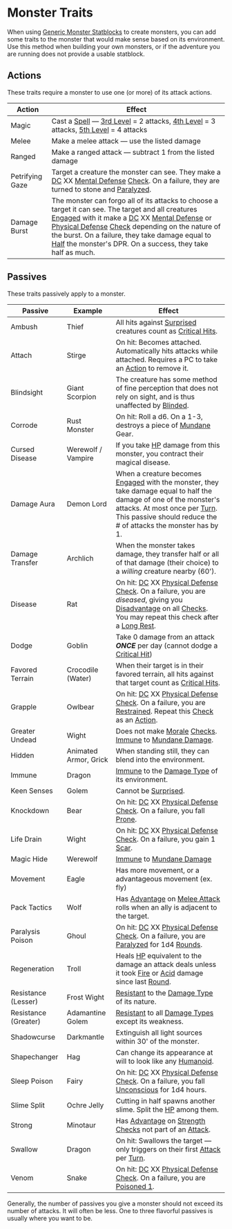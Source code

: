 # Monster Traits

When using [Generic Monster Statblocks](Generic%20Monster%20Statblocks.md) to create monsters, you can add some traits to the monster that would make sense based on its environment. Use this method when building your own monsters, or if the adventure you are running does not provide a usable statblock.

## Actions

These traits require a monster to use one (or more) of its attack actions.

| Action          | Effect                                                                                                                                                                                                                                                                                                                                                                                                                                                                                                                                                                                                                                                                              |
| --------------- | ----------------------------------------------------------------------------------------------------------------------------------------------------------------------------------------------------------------------------------------------------------------------------------------------------------------------------------------------------------------------------------------------------------------------------------------------------------------------------------------------------------------------------------------------------------------------------------------------------------------------------------------------------------------------------------- |
| Magic           | Cast a [Spell](../../Magic/Spells.md) — [3rd Level](../../Magic/Spells/Spells%20by%20Level/Level%203/3rd%20Level%20Spells.md) = 2 attacks, [4th Level](../../Magic/Spells/Spells%20by%20Level/Level%204/4th%20Level%20Spells.md) = 3 attacks, [5th Level](../../Magic/Spells/Spells%20by%20Level/Level%205/5th%20Level%20Spells.md) = 4 attacks                                                                                                                                                                                                                                                                                                                                     |
| Melee           | Make a melee attack — use the listed damage                                                                                                                                                                                                                                                                                                                                                                                                                                                                                                                                                                                                                                         |
| Ranged          | Make a ranged attack — subtract 1 from the listed damage                                                                                                                                                                                                                                                                                                                                                                                                                                                                                                                                                                                                                            |
| Petrifying Gaze | Target a creature the monster can see. They make a [DC](../../Game%20Procedures/Core%20Procedures/DC.md) XX [Mental Defense](../../Player%20Characters/Derived%20Statistics/Mental%20Defense.md) [Check](../../Game%20Procedures/Core%20Procedures/Check.md). On a failure, they are turned to stone and [Paralyzed](../../Game%20Procedures/Conditions/Paralyzed.md).                                                                                                                                                                                                                                                                                                              |
| Damage Burst    | The monster can forgo all of its attacks to choose a target it can see. The target and all creatures [Engaged](../../Game%20Procedures/Conditions/Engaged.md) with it make a [DC](../../Game%20Procedures/Core%20Procedures/DC.md) XX [Mental Defense](../../Player%20Characters/Derived%20Statistics/Mental%20Defense.md) or [Physical Defense](../../Player%20Characters/Derived%20Statistics/Physical%20Defense.md) [Check](../../Game%20Procedures/Core%20Procedures/Check.md) depending on the nature of the burst. On a failure, they take damage equal to [Half](../../Game%20Procedures/Core%20Procedures/Half.md) the monster's DPR. On a success, they take half as much. |

## Passives

These traits passively apply to a monster.

| Passive              | Example               | Effect                                                                                                                                                                                                                                                                                                                                                                                                                                                                                                                                      |
| -------------------- | --------------------- | ------------------------------------------------------------------------------------------------------------------------------------------------------------------------------------------------------------------------------------------------------------------------------------------------------------------------------------------------------------------------------------------------------------------------------------------------------------------------------------------------------------------------------------------- |
| Ambush               | Thief                 | All hits against [Surprised](../../Game%20Procedures/Conditions/Surprised.md) creatures count as [Critical Hits](../../Game%20Procedures/Die%20Rolling%20Mechanics/Critical%20Hit.md).                                                                                                                                                                                                                                                                                                                                                      |
| Attach               | Stirge                | On hit: Becomes attached. Automatically hits attacks while attached. Requires a PC to take an [Action](../../Game%20Procedures/Core%20Procedures/Action.md) to remove it.                                                                                                                                                                                                                                                                                                                                                                   |
| Blindsight           | Giant Scorpion        | The creature has some method of fine perception that does not rely on sight, and is thus unaffected by [Blinded](../../Game%20Procedures/Conditions/Blinded.md).                                                                                                                                                                                                                                                                                                                                                                            |
| Corrode              | Rust Monster          | On hit: Roll a d6. On a 1-3, destroys a piece of [Mundane](../../Items%20and%20Gear/Material%20Properties/Mundane%20Property.md) Gear.                                                                                                                                                                                                                                                                                                                                                                                                      |
| Cursed Disease       | Werewolf / Vampire    | If you take [HP](../../Player%20Characters/Derived%20Statistics/Hit%20Points.md) damage from this monster, you contract their magical disease.                                                                                                                                                                                                                                                                                                                                                                                              |
| Damage Aura          | Demon Lord            | When a creature becomes [Engaged](../../Game%20Procedures/Conditions/Engaged.md) with the monster, they take damage equal to half the damage of one of the monster's attacks. At most once per [Turn](../../Game%20Procedures/Core%20Procedures/Turn.md). This passive should reduce the # of attacks the monster has by 1.                                                                                                                                                                                                                 |
| Damage Transfer      | Archlich              | When the monster takes damage, they transfer half or all of that damage (their choice) to a *willing* creature nearby (60').                                                                                                                                                                                                                                                                                                                                                                                                                |
| Disease              | Rat                   | On hit: [DC](../../Game%20Procedures/Core%20Procedures/DC.md) XX [Physical Defense](../../Player%20Characters/Derived%20Statistics/Physical%20Defense.md) [Check](../../Game%20Procedures/Core%20Procedures/Check.md). On a failure, you are *diseased*, giving you [Disadvantage](../../Game%20Procedures/Die%20Rolling%20Mechanics/Disadvantage.md) on all [Checks](../../Game%20Procedures/Core%20Procedures/Check.md). You may repeat this check after a [Long Rest](../../Game%20Procedures/Core%20Procedures/Resting.md#Long%20Rest). |
| Dodge                | Goblin                | Take 0 damage from an attack ***ONCE*** per day (cannot dodge a [Critical Hit](../../Game%20Procedures/Die%20Rolling%20Mechanics/Critical%20Hit.md))                                                                                                                                                                                                                                                                                                                                                                                        |
| Favored Terrain      | Crocodile (Water)     | When their target is in their favored terrain, all hits against that target count as [Critical Hits](../../Game%20Procedures/Die%20Rolling%20Mechanics/Critical%20Hit.md).                                                                                                                                                                                                                                                                                                                                                                  |
| Grapple              | Owlbear               | On hit: [DC](../../Game%20Procedures/Core%20Procedures/DC.md) XX [Physical Defense](../../Player%20Characters/Derived%20Statistics/Physical%20Defense.md) [Check](../../Game%20Procedures/Core%20Procedures/Check.md). On a failure, you are [Restrained](../../Game%20Procedures/Conditions/Restrained.md). Repeat this [Check](../../Game%20Procedures/Core%20Procedures/Check.md) as an [Action](../../Game%20Procedures/Core%20Procedures/Action.md).                                                                                   |
| Greater Undead       | Wight                 | Does not make [Morale](../../Game%20Procedures/Social%20Procedures/Morale.md#Morale) [Checks](../../Game%20Procedures/Core%20Procedures/Check.md). [Immune](../../Game%20Procedures/Conditions/Immune.md) to [Mundane Damage](../../Game%20Procedures/Combat/Damage%20Types/Mundane%20Damage.md).                                                                                                                                                                                                                                           |
| Hidden               | Animated Armor, Grick | When standing still, they can blend into the environment.                                                                                                                                                                                                                                                                                                                                                                                                                                                                                   |
| Immune               | Dragon                | [Immune](../../Game%20Procedures/Conditions/Immune.md) to the [Damage Type](../../Game%20Procedures/Combat/Damage%20Types/{Damage%20Types}.md) of its environment.                                                                                                                                                                                                                                                                                                                                                                          |
| Keen Senses          | Golem                 | Cannot be [Surprised](../../Game%20Procedures/Conditions/Surprised.md).                                                                                                                                                                                                                                                                                                                                                                                                                                                                     |
| Knockdown            | Bear                  | On hit: [DC](../../Game%20Procedures/Core%20Procedures/DC.md) XX [Physical Defense](../../Player%20Characters/Derived%20Statistics/Physical%20Defense.md) [Check](../../Game%20Procedures/Core%20Procedures/Check.md). On a failure, you fall [Prone](../../Game%20Procedures/Conditions/Prone.md).                                                                                                                                                                                                                                         |
| Life Drain           | Wight                 | On hit: [DC](../../Game%20Procedures/Core%20Procedures/DC.md) XX [Physical Defense](../../Player%20Characters/Derived%20Statistics/Physical%20Defense.md) [Check](../../Game%20Procedures/Core%20Procedures/Check.md). On a failure, you gain 1 [Scar](../../Player%20Characters/Derived%20Statistics/Scars.md).                                                                                                                                                                                                                            |
| Magic Hide           | Werewolf              | [Immune](../../Game%20Procedures/Conditions/Immune.md) to [Mundane Damage](../../Game%20Procedures/Combat/Damage%20Types/Mundane%20Damage.md)                                                                                                                                                                                                                                                                                                                                                                                               |
| Movement             | Eagle                 | Has more movement, or a advantageous movement (ex. fly)                                                                                                                                                                                                                                                                                                                                                                                                                                                                                     |
| Pack Tactics         | Wolf                  | Has [Advantage](../../Game%20Procedures/Die%20Rolling%20Mechanics/Advantage.md) on [Melee Attack](../../Game%20Procedures/Combat/Melee%20Attack.md) rolls when an ally is adjacent to the target.                                                                                                                                                                                                                                                                                                                                           |
| Paralysis Poison     | Ghoul                 | On hit: [DC](../../Game%20Procedures/Core%20Procedures/DC.md) XX [Physical Defense](../../Player%20Characters/Derived%20Statistics/Physical%20Defense.md) [Check](../../Game%20Procedures/Core%20Procedures/Check.md). On a failure, you are [Paralyzed](../../Game%20Procedures/Conditions/Paralyzed.md) for 1d4 [Rounds](../../Game%20Procedures/Core%20Procedures/Round.md).                                                                                                                                                             |
| Regeneration         | Troll                 | Heals [HP](../../Player%20Characters/Derived%20Statistics/Hit%20Points.md) equivalent to the damage an attack deals unless it took [Fire](../../Magic/Spells/Spell%20Domains/Fire.md) or [Acid](../../Game%20Procedures/Combat/Damage%20Types/Acid.md) damage since last [Round](../../Game%20Procedures/Core%20Procedures/Round.md).                                                                                                                                                                                                       |
| Resistance (Lesser)  | Frost Wight           | [Resistant](../../Game%20Procedures/Conditions/Resistant.md) to the [Damage Type](../../Game%20Procedures/Combat/Damage%20Types/{Damage%20Types}.md) of its nature.                                                                                                                                                                                                                                                                                                                                                                         |
| Resistance (Greater) | Adamantine Golem      | [Resistant](../../Game%20Procedures/Conditions/Resistant.md) to all [Damage Types](../../Game%20Procedures/Combat/Damage%20Types/{Damage%20Types}.md) except its weakness.                                                                                                                                                                                                                                                                                                                                                                  |
| Shadowcurse          | Darkmantle            | Extinguish all light sources within 30' of the monster.                                                                                                                                                                                                                                                                                                                                                                                                                                                                                     |
| Shapechanger         | Hag                   | Can change its appearance at will to look like any [Humanoid](Creature%20Types/Humanoid.md).                                                                                                                                                                                                                                                                                                                                                                                                                                                |
| Sleep Poison         | Fairy                 | On hit: [DC](../../Game%20Procedures/Core%20Procedures/DC.md) XX [Physical Defense](../../Player%20Characters/Derived%20Statistics/Physical%20Defense.md) [Check](../../Game%20Procedures/Core%20Procedures/Check.md). On a failure, you fall [Unconscious](../../Game%20Procedures/Conditions/Unconscious.md) for 1d4 hours.                                                                                                                                                                                                               |
| Slime Split          | Ochre Jelly           | Cutting in half spawns another slime. Split the [HP](../../Player%20Characters/Derived%20Statistics/Hit%20Points.md) among them.                                                                                                                                                                                                                                                                                                                                                                                                            |
| Strong               | Minotaur              | Has [Advantage](../../Game%20Procedures/Die%20Rolling%20Mechanics/Advantage.md) on [Strength](../../Player%20Characters/The%20Ability%20Scores/Strength.md) [Checks](../../Game%20Procedures/Core%20Procedures/Check.md) not part of an [Attack](../../Game%20Procedures/Combat/Attack.md).                                                                                                                                                                                                                                                 |
| Swallow              | Dragon                | On hit: Swallows the target — only triggers on their first [Attack](../../Game%20Procedures/Combat/Attack.md) per [Turn](../../Game%20Procedures/Core%20Procedures/Turn.md).                                                                                                                                                                                                                                                                                                                                                                |
| Venom                | Snake                 | On hit: [DC](../../Game%20Procedures/Core%20Procedures/DC.md) XX [Physical Defense](../../Player%20Characters/Derived%20Statistics/Physical%20Defense.md) [Check](../../Game%20Procedures/Core%20Procedures/Check.md). On a failure, you are [Poisoned 1](../../Game%20Procedures/Conditions/Poisoned.md).                                                                                                                                                                                                                                  |

Generally, the number of passives you give a monster should not exceed its number of attacks. It will often be less. One to three flavorful passives is usually where you want to be.
